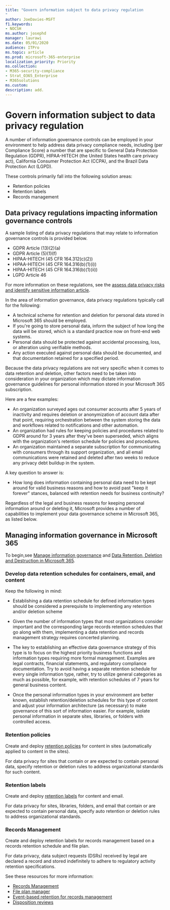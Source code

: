```yaml
---
title: "Govern information subject to data privacy regulation
"
author: JoeDavies-MSFT
f1.keywords:
- NOCSH
ms.author: josephd
manager: laurawi
ms.date: 05/01/2020
audience: ITPro
ms.topic: article
ms.prod: microsoft-365-enterprise
localization_priority: Priority
ms.collection: 
- M365-security-compliance
- Strat_O365_Enterprise
- M365solutions
ms.custom: 
description: add.
---
```


# Govern information subject to data privacy regulation

A number of information governance controls can be employed in your environment to help address data privacy compliance needs, including (per Compliance Score) a number that are specific to General Data Protection Regulation (GDPR), HIPAA-HITECH (the United States health care privacy act), California Consumer Protection Act (CCPA), and the Brazil Data Protection Act (LGPD). 

These controls primarily fall into the following solution areas:

- Retention policies
- Retention labels
- Records management

## Data privacy regulations impacting information governance controls

A sample listing of data privacy regulations that may relate to information governance controls is provided below.

- GDPR Article (13)(2)(a)
- GDPR Article (5)(1)(f)
- HIPAA-HITECH (45 CFR 164.312(c)(2))
- HIPAA-HITECH (45 CFR 164.316(b)(1)(i))
- HIPAA-HITECH (45 CFR 164.316(b)(1)(ii))
- LGPD Article 46

For more information on these regulations, see the [assess data privacy risks and identify sensitive information article](information-protection-deploy-assess.md).

In the area of information governance, data privacy regulations typically call for the following:

- A technical scheme for retention and deletion for personal data stored in Microsoft 365 should be employed.
- If you're going to store personal data, inform the subject of how long the data will be stored, which is a standard practice now on front-end web systems.
- Personal data should be protected against accidental processing, loss, or alteration using verifiable methods.
- Any action executed against personal data should be documented, and that documentation retained for a specified period.

Because the data privacy regulations are not very specific when it comes to data retention and deletion, other factors need to be taken into consideration in your organization which may dictate information governance guidelines for personal information stored in your Microsoft 365 subscription.

Here are a few examples:

- An organization surveyed ages out consumer accounts after 5 years of inactivity and requires deletion or anonymization of account data after that point, requiring orchestration between the system storing the data and workflows related to notifications and other automation.
- An organization had rules for keeping policies and procedures related to GDPR around for 3 years after they've been superseded, which aligns with the organization's retention schedule for policies and procedures.
- An organization maintained a separate subscription for communicating with consumers through its support organization, and all email communications were retained and deleted after two weeks to reduce any privacy debt buildup in the system.

A key question to answer is: 

- How long does information containing personal data need to be kept around for valid business reasons and how to avoid past "keep it forever" stances, balanced with retention needs for business continuity?

Regardless of the legal and business reasons for keeping personal information around or deleting it, Microsoft provides a number of capabilities to implement your data governance scheme in Microsoft 365, as listed below.

## Managing information governance in Microsoft 365

To begin,see [Manage information governance](../compliance/manage-information-governance.md) and [Data Retention, Deletion and Destruction in Microsoft 365](https://docs.microsoft.com/office365/Enterprise/office-365-data-retention-deletion-and-destruction-overview).

### Develop data retention schedules for containers, email, and content

Keep the following in mind:

- Establishing a data retention schedule for defined information types should be considered a prerequisite to implementing any retention and/or deletion scheme

- Given the number of information types that most organizations consider important and the corresponding large records retention schedules that go along with them, implementing a data retention and records management strategy requires concerted planning. 

- The key to establishing an effective data governance strategy of this type is to focus on the highest priority business functions and information types requiring more formal management. Examples are legal contracts, financial statements, and regulatory compliance documentation. Try to avoid having a separate retention schedule for every single information type, rather, try to utilize general categories as much as possible, for example, with retention schedules of 7 years for general business content.

- Once the personal information types in your environment are better known, establish retention/deletion schedules for this type of content and adjust your information architecture (as necessary) to make governance of this sort of information easier. For example, isolate personal information in separate sites, libraries, or folders with controlled access.

### Retention policies

Create and deploy [retention policies](../compliance/retention-policies.md) for content in sites (automatically applied to content in the sites).

For data privacy for sites that contain or are expected to contain personal data, specify retention or deletion rules to address organizational standards for such content.

### Retention labels

Create and deploy [retention labels](../compliance/labels.md) for content and email.

For data privacy for sites, libraries, folders, and email that contain or are expected to contain personal data, specify auto retention or deletion rules to address organizational standards.

### Records Management

Create and deploy retention labels for records management based on a records retention schedule and file plan.

For data privacy, data subject requests (DSRs) received by legal are declared a record and stored indefinitely to adhere to regulatory activity retention specifications.

See these resources for more information: 

- [Records Management](../compliance/records-management.md)
- [File plan manager](../compliance/file-plan-manager)
- [Event-based retention for records management](../compliance/automate-event-driven-retention.md)
- [Disposition reviews](../compliance/disposition-reviews.md)


